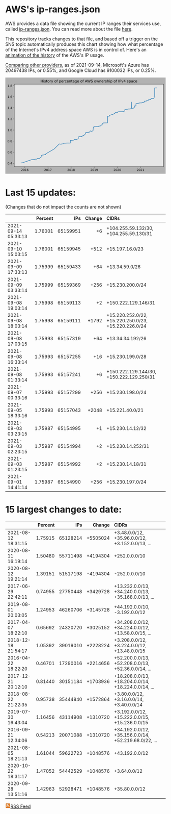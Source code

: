 # AWS's ip-ranges.json

AWS provides a data file showing the current IP ranges their
services use, called [ip-ranges.json](https://ip-ranges.amazonaws.com/ip-ranges.json).  You 
can read more about the file [here](https://docs.aws.amazon.com/general/latest/gr/aws-ip-ranges.html).

This repository tracks changes to that file, and based off a trigger on the SNS topic 
automatically produces this chart showing how what percentage of the Internet's IPv4 
address space AWS is in control of.  Here's an 
[animation of the history](https://youtu.be/Su25yl7eol8) of the AWS's IP usage.

[Comparing other providers](https://github.com/seligman/cloud_sizes), as of 2021-09-14, Microsoft's Azure has 20497438 IPs, or 0.55%, and Google Cloud has 9100032 IPs, or 0.25%.

![History of AWS](history_count.svg)

# Last 15 updates:

(Changes that do not impact the counts are not shown)

| | Percent | IPs | Change | CIDRs |
| :--- | ---: | ---: | ---: | :--- |
| 2021-09-14 05:33:13 | 1.76001 | 65159951 | +6 | +104.255.59.132/30, +104.255.59.130/31 |
| 2021-09-10 15:03:15 | 1.76001 | 65159945 | +512 | +15.197.16.0/23 |
| 2021-09-09 17:33:13 | 1.75999 | 65159433 | +64 | +13.34.59.0/26 |
| 2021-09-09 03:33:14 | 1.75999 | 65159369 | +256 | +15.230.200.0/24 |
| 2021-09-08 19:03:14 | 1.75998 | 65159113 | +2 | +150.222.129.146/31 |
| 2021-09-08 18:03:14 | 1.75998 | 65159111 | +1792 | +15.220.252.0/22, +15.220.250.0/23, +15.220.226.0/24 |
| 2021-09-08 17:03:15 | 1.75993 | 65157319 | +64 | +13.34.34.192/26 |
| 2021-09-08 16:33:14 | 1.75993 | 65157255 | +16 | +15.230.199.0/28 |
| 2021-09-08 01:33:14 | 1.75993 | 65157241 | +6 | +150.222.129.144/30, +150.222.129.250/31 |
| 2021-09-07 00:33:16 | 1.75993 | 65157299 | +256 | +15.230.198.0/24 |
| 2021-09-05 18:33:16 | 1.75993 | 65157043 | +2048 | +15.221.40.0/21 |
| 2021-09-03 03:23:15 | 1.75987 | 65154995 | +1 | +15.230.14.12/32 |
| 2021-09-03 02:23:15 | 1.75987 | 65154994 | +2 | +15.230.14.252/31 |
| 2021-09-03 01:23:15 | 1.75987 | 65154992 | +2 | +15.230.14.18/31 |
| 2021-09-01 14:41:14 | 1.75987 | 65154990 | +256 | +15.230.197.0/24 |


# 15 largest changes to date:

| | Percent | IPs | Change | CIDRs |
| :--- | ---: | ---: | ---: | :--- |
| 2021-08-12 18:31:15 | 1.75915 | 65128214 | +5505024 | +3.48.0.0/12, +35.96.0.0/12, +3.152.0.0/13, ... |
| 2020-08-11 16:19:14 | 1.50480 | 55711498 | +4194304 | +252.0.0.0/10 |
| 2020-08-12 19:21:14 | 1.39151 | 51517198 | -4194304 | -252.0.0.0/10 |
| 2017-06-29 22:42:11 | 0.74955 | 27750448 | +3429728 | +13.232.0.0/13, +34.240.0.0/13, +35.168.0.0/13, ... |
| 2019-08-01 20:03:05 | 1.24953 | 46260706 | +3145728 | +44.192.0.0/10, -3.192.0.0/12 |
| 2017-04-07 18:22:10 | 0.65692 | 24320720 | +3025152 | +34.208.0.0/12, +34.224.0.0/12, +13.58.0.0/15, ... |
| 2018-12-18 21:54:17 | 1.05392 | 39019010 | +2228224 | +3.208.0.0/12, +3.224.0.0/12, +13.48.0.0/15 |
| 2016-04-22 18:22:20 | 0.46701 | 17290016 | +2214656 | +52.200.0.0/13, +52.208.0.0/13, +52.36.0.0/14, ... |
| 2017-12-21 20:12:10 | 0.81440 | 30151184 | +1703936 | +18.208.0.0/13, +18.204.0.0/14, +18.224.0.0/14, ... |
| 2018-08-22 21:22:35 | 0.95738 | 35444840 | +1572864 | +3.80.0.0/12, +3.16.0.0/14, +3.40.0.0/14 |
| 2019-07-30 16:43:04 | 1.16456 | 43114908 | +1310720 | +3.192.0.0/12, +15.222.0.0/15, +15.236.0.0/15 |
| 2016-09-21 12:34:06 | 0.54213 | 20071088 | +1310720 | +34.192.0.0/12, +35.156.0.0/14, +52.219.68.0/22, ... |
| 2021-08-05 18:21:13 | 1.61044 | 59622723 | +1048576 | +43.192.0.0/12 |
| 2020-10-22 18:31:17 | 1.47052 | 54442529 | +1048576 | +3.64.0.0/12 |
| 2020-09-28 13:51:16 | 1.42963 | 52928471 | +1048576 | +35.80.0.0/12 |


[![RSS Icon](rss-icon.png)RSS Feed](https://raw.githubusercontent.com/seligman/aws-ip-ranges/master/rss.xml)
